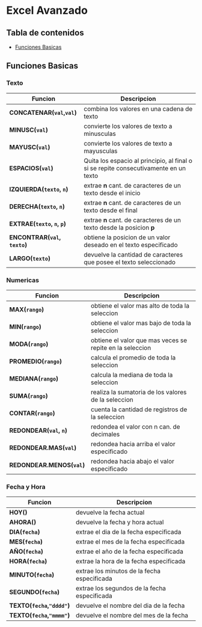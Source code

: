 # Excel Avanzado

## Tabla de contenidos
* [Funciones Basicas](#funciones-basicas)

## Funciones Basicas

### Texto

| Funcion | Descripcion|
|-|-|
|__CONCATENAR(`val`,`val`)__| combina los valores en una cadena de texto|
|__MINUSC(`val`)__| convierte los valores de texto a minusculas|
|__MAYUSC(`val`)__| convierte los valores de texto a mayusculas|
|__ESPACIOS(`val`)__| Quita los espacio al principio, al final o si se repite consecutivamente en un texto|
|__IZQUIERDA(`texto`, `n`)__| extrae __n__ cant. de caracteres de un texto desde el inicio|
|__DERECHA(`texto`, `n`)__| extrae __n__ cant. de caracteres de un texto desde el final|
|__EXTRAE(`texto`, `n`, `p`)__|	extrae __n__ cant. de caracteres de un texto desde la posicion __p__|
|__ENCONTRAR(`val`, `texto`)__|	obtiene la posicion de un valor deseado en el texto especificado|
|__LARGO(`texto`)__| devuelve la cantidad de caracteres que posee el texto seleccionado|

### Numericas


| Funcion | Descripcion|
|-|-|
|__MAX(`rango`)__| obtiene el valor mas alto de toda la seleccion|
|__MIN(`rango`)__|	obtiene el valor mas bajo de toda la seleccion|
|__MODA(`rango`)__| obtiene el valor que mas veces se repite en la seleccion|
|__PROMEDIO(`rango`)__|	calcula el promedio de toda la seleccion|
|__MEDIANA(`rango`)__| calcula la mediana de toda la seleccion|
|__SUMA(`rango`)__|	realiza la sumatoria de los valores de la seleccion|
|__CONTAR(`rango`)__| cuenta la cantidad de registros de la seleccion|
|__REDONDEAR(`val`, `n`)__|	redondea el valor con n can. de decimales|
|__REDONDEAR.MAS(`val`)__|	redondea hacia arriba el valor especificado|
|__REDONDEAR.MENOS(`val`)__| redondea hacia abajo el valor especificado|

### Fecha y Hora


| Funcion | Descripcion|
|-|-|
|__HOY()__| devuelve la fecha actual|
|__AHORA()__| devuelve la fecha y hora actual|
|__DIA(`fecha`)__| extrae el dia de la fecha especificada|
|__MES(`fecha`)__| extrae el mes de la fecha especificada|
|__AÑO(`fecha`)__| extrae el año de la fecha especificada|
|__HORA(`fecha`)__| extrae la hora de la fecha especificada|
|__MINUTO(`fecha`)__| extrae los minutos de la fecha especificada|
|__SEGUNDO(`fecha`)__| extrae los segundos de la fecha especificada|
|__TEXTO(`fecha`,`"dddd"`)__| devuelve el nombre del dia de la fecha|
|__TEXTO(`fecha`,`"mmmm"`)__| devuelve el nombre del mes de la fecha|
